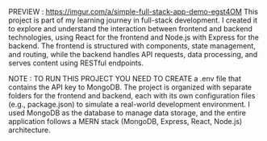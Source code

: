 PREVIEW : https://imgur.com/a/simple-full-stack-app-demo-egst4OM
This project is part of my learning journey in full-stack development. I created it to explore and understand the interaction between frontend and backend technologies, using React for the frontend and Node.js with Express for the backend. The frontend is structured with components, state management, and routing, while the backend handles API requests, data processing, and serves content using RESTful endpoints.


NOTE : TO RUN THIS PROJECT YOU NEED TO CREATE a .env file that contains the API key to MongoDB.
The project is organized with separate folders for the frontend and backend, each with its own configuration files (e.g., package.json) to simulate a real-world development environment. I used MongoDB as the database to manage data storage, and the entire application follows a MERN stack (MongoDB, Express, React, Node.js) architecture.
